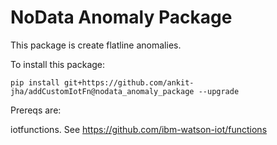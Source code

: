 # NoData Anomaly Package

This package is create flatline anomalies. 

To install this package: 

```
pip install git+https://github.com/ankit-jha/addCustomIotFn@nodata_anomaly_package --upgrade
```

Prereqs are:

iotfunctions. See https://github.com/ibm-watson-iot/functions

